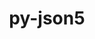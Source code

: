 ---
title: "py-json5"
layout: cache
categories: [package, develop-2023-11-05]
meta: {"versions": ["0.9.14"], "compilers": ["gcc@=11.1.0", "gcc@=11.4.0", "gcc@=9.4.0", "oneapi@=2023.2.0"], "oss": ["ubuntu20.04"], "platforms": ["linux"], "targets": ["neoverse_v1", "ppc64le", "x86_64_v3"], "stacks": ["data-vis-sdk", "e4s", "e4s-neoverse_v1", "e4s-oneapi", "e4s-power", "root"], "num_specs": 11, "num_specs_by_stack": {"root": 11, "e4s-neoverse_v1": 2, "e4s-power": 2, "data-vis-sdk": 2, "e4s": 3, "e4s-oneapi": 2}}
spec_details: [{"hash": "t5ddidvxuxnzjy3g27th2jatp23g55qt", "compiler": "gcc@=11.4.0", "versions": ["0.9.14"], "os": "ubuntu20.04", "platform": "linux", "target": "neoverse_v1", "variants": ["build_system=python_pip"], "stacks": ["root", "e4s-neoverse_v1"], "size": "-", "tarball": "https://binaries.spack.io/releases/develop-2023-11-05/build_cache/linux-ubuntu20.04-neoverse_v1/gcc-11.4.0/py-json5-0.9.14/linux-ubuntu20.04-neoverse_v1-gcc-11.4.0-py-json5-0.9.14-t5ddidvxuxnzjy3g27th2jatp23g55qt.spack"}, {"hash": "eepnobifilfivop77qzzzvctpbglq3kl", "compiler": "gcc@=11.4.0", "versions": ["0.9.14"], "os": "ubuntu20.04", "platform": "linux", "target": "neoverse_v1", "variants": ["build_system=python_pip"], "stacks": ["root", "e4s-neoverse_v1"], "size": "-", "tarball": "https://binaries.spack.io/releases/develop-2023-11-05/build_cache/linux-ubuntu20.04-neoverse_v1/gcc-11.4.0/py-json5-0.9.14/linux-ubuntu20.04-neoverse_v1-gcc-11.4.0-py-json5-0.9.14-eepnobifilfivop77qzzzvctpbglq3kl.spack"}, {"hash": "r5qd6yrcbe4xitkc73ikukxqtzw4eti7", "compiler": "gcc@=9.4.0", "versions": ["0.9.14"], "os": "ubuntu20.04", "platform": "linux", "target": "ppc64le", "variants": ["build_system=python_pip"], "stacks": ["e4s-power", "root"], "size": "-", "tarball": "https://binaries.spack.io/releases/develop-2023-11-05/build_cache/linux-ubuntu20.04-ppc64le/gcc-9.4.0/py-json5-0.9.14/linux-ubuntu20.04-ppc64le-gcc-9.4.0-py-json5-0.9.14-r5qd6yrcbe4xitkc73ikukxqtzw4eti7.spack"}, {"hash": "wan3aijkfvqa4zwl2uxrxcwdkde3yx4g", "compiler": "gcc@=9.4.0", "versions": ["0.9.14"], "os": "ubuntu20.04", "platform": "linux", "target": "ppc64le", "variants": ["build_system=python_pip"], "stacks": ["e4s-power", "root"], "size": "-", "tarball": "https://binaries.spack.io/releases/develop-2023-11-05/build_cache/linux-ubuntu20.04-ppc64le/gcc-9.4.0/py-json5-0.9.14/linux-ubuntu20.04-ppc64le-gcc-9.4.0-py-json5-0.9.14-wan3aijkfvqa4zwl2uxrxcwdkde3yx4g.spack"}, {"hash": "c3al4owk4ta425av3qcenniazode7jme", "compiler": "gcc@=11.1.0", "versions": ["0.9.14"], "os": "ubuntu20.04", "platform": "linux", "target": "x86_64_v3", "variants": ["build_system=python_pip"], "stacks": ["data-vis-sdk", "root"], "size": "-", "tarball": "https://binaries.spack.io/releases/develop-2023-11-05/build_cache/linux-ubuntu20.04-x86_64_v3/gcc-11.1.0/py-json5-0.9.14/linux-ubuntu20.04-x86_64_v3-gcc-11.1.0-py-json5-0.9.14-c3al4owk4ta425av3qcenniazode7jme.spack"}, {"hash": "7z7amfzlk324dhba47572ksgo6cuv743", "compiler": "gcc@=11.1.0", "versions": ["0.9.14"], "os": "ubuntu20.04", "platform": "linux", "target": "x86_64_v3", "variants": ["build_system=python_pip"], "stacks": ["data-vis-sdk", "root"], "size": "-", "tarball": "https://binaries.spack.io/releases/develop-2023-11-05/build_cache/linux-ubuntu20.04-x86_64_v3/gcc-11.1.0/py-json5-0.9.14/linux-ubuntu20.04-x86_64_v3-gcc-11.1.0-py-json5-0.9.14-7z7amfzlk324dhba47572ksgo6cuv743.spack"}, {"hash": "yl3toupkzuss7rkgtngadsobvd7yaiin", "compiler": "gcc@=11.4.0", "versions": ["0.9.14"], "os": "ubuntu20.04", "platform": "linux", "target": "x86_64_v3", "variants": ["build_system=python_pip"], "stacks": ["root", "e4s"], "size": "-", "tarball": "https://binaries.spack.io/releases/develop-2023-11-05/build_cache/linux-ubuntu20.04-x86_64_v3/gcc-11.4.0/py-json5-0.9.14/linux-ubuntu20.04-x86_64_v3-gcc-11.4.0-py-json5-0.9.14-yl3toupkzuss7rkgtngadsobvd7yaiin.spack"}, {"hash": "qosqvxjefnzcrccwfghwsulzbxevvr67", "compiler": "gcc@=11.4.0", "versions": ["0.9.14"], "os": "ubuntu20.04", "platform": "linux", "target": "x86_64_v3", "variants": ["build_system=python_pip"], "stacks": ["root", "e4s"], "size": "-", "tarball": "https://binaries.spack.io/releases/develop-2023-11-05/build_cache/linux-ubuntu20.04-x86_64_v3/gcc-11.4.0/py-json5-0.9.14/linux-ubuntu20.04-x86_64_v3-gcc-11.4.0-py-json5-0.9.14-qosqvxjefnzcrccwfghwsulzbxevvr67.spack"}, {"hash": "eh56q6vniizihpkcb534fry5dcd6eblf", "compiler": "gcc@=11.4.0", "versions": ["0.9.14"], "os": "ubuntu20.04", "platform": "linux", "target": "x86_64_v3", "variants": ["build_system=python_pip"], "stacks": ["root", "e4s"], "size": "-", "tarball": "https://binaries.spack.io/releases/develop-2023-11-05/build_cache/linux-ubuntu20.04-x86_64_v3/gcc-11.4.0/py-json5-0.9.14/linux-ubuntu20.04-x86_64_v3-gcc-11.4.0-py-json5-0.9.14-eh56q6vniizihpkcb534fry5dcd6eblf.spack"}, {"hash": "aqaewcdt4zxzk3szin6y35f7dto5xur3", "compiler": "oneapi@=2023.2.0", "versions": ["0.9.14"], "os": "ubuntu20.04", "platform": "linux", "target": "x86_64_v3", "variants": ["build_system=python_pip"], "stacks": ["root", "e4s-oneapi"], "size": "-", "tarball": "https://binaries.spack.io/releases/develop-2023-11-05/build_cache/linux-ubuntu20.04-x86_64_v3/oneapi-2023.2.0/py-json5-0.9.14/linux-ubuntu20.04-x86_64_v3-oneapi-2023.2.0-py-json5-0.9.14-aqaewcdt4zxzk3szin6y35f7dto5xur3.spack"}, {"hash": "ux3p76rrxamhvniv37eh3p7lbv6s5s73", "compiler": "oneapi@=2023.2.0", "versions": ["0.9.14"], "os": "ubuntu20.04", "platform": "linux", "target": "x86_64_v3", "variants": ["build_system=python_pip"], "stacks": ["root", "e4s-oneapi"], "size": "-", "tarball": "https://binaries.spack.io/releases/develop-2023-11-05/build_cache/linux-ubuntu20.04-x86_64_v3/oneapi-2023.2.0/py-json5-0.9.14/linux-ubuntu20.04-x86_64_v3-oneapi-2023.2.0-py-json5-0.9.14-ux3p76rrxamhvniv37eh3p7lbv6s5s73.spack"}]
---